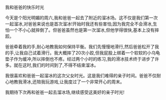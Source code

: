 我和爸爸的快乐时光

今天是个阳光明媚的周六,我和爸爸一起去了附近的溜冰场。这不仅是我们第一次一起溜冰,对爸爸来说也是首次溜冰!开始时我还有些害怕,因为我完全不会滑冰,生怕一个不小心就摔倒了。但爸爸虽然也是第一次溜冰,但他学得很快,基本上没有摔跤。

爸爸牵着我的手,耐心地教我如何保持平衡。我们先慢慢地滑行,然后爸爸松开了我的手,让我自己试着滑行。我大概摔了20次小跤,但我屁股上绑着一个软软的小乌龟垫子作为缓冲,所以摔倒也不疼。经过两个小时的练习,我的滑冰技术终于进步了许多。就在这时,我们的时间到了,不得不结束溜冰。

我很喜欢和爸爸一起溜冰的这次父女时光。这是我们难得的亲子时间。爸爸不仅耐心地教我滑冰,还陪我玩游戏,让我度过了一个非常开心的周末。

我期待下次再和爸爸一起去溜冰场,继续感受这美好的亲子时光!
